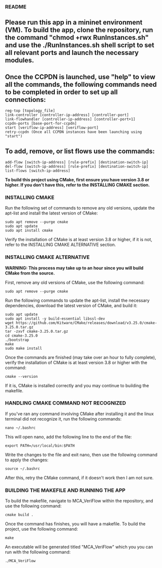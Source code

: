### README ###

## Please run this app in a mininet environment (VM). To build the app, clone the repository, run the command "chmod +rwx RunInstances.sh" and use the ./RunInstances.sh shell script to set all relevant ports and launch the necessary modules.

## Once the CCPDN is launched, use "help" to view all the commands, the following commands need to be completed in order to set up all connections:
```
reg-top [topology_file]
link-controller [controller-ip-address] [controller-port]
link-flowhandler [controller-ip-address] [controller-port+1]
ccpdn-ports [base-port-for-ccpdn]
start [veriflow-ip-address] [veriflow-port]
retry-ccpdn (Once all CCPDN instances have been launching using "start")
```

## To add, remove, or list flows use the commands:
```
add-flow [switch-ip-address] [rule-prefix] [destination-switch-ip]
del-flow [switch-ip-address] [rule-prefix] [destination-switch-ip]
list-flows [switch-ip-address]
```

**To build this project using CMake, first ensure you have version 3.8 or higher. If you don't have this, refer to the INSTALLING CMAKE section.**

### INSTALLING CMAKE ###
Run the following set of commands to remove any old versions, update the apt-list and install the latest version of CMake:

```
sudo apt remove --purge cmake
sudo apt update
sudo apt install cmake
```

Verify the installation of CMake is at least version 3.8 or higher, if it is not, refer to the INSTALLING CMAKE ALTERNATIVE section.

### INSTALLING CMAKE ALTERNATIVE ###
**WARNING: This process may take up to an hour since you will build CMake from the source.**

First, remove any old versions of CMake, use the following command:

`sudo apt remove --purge cmake`

Run the following commands to update the apt-list, install the necessary dependencies, download the latest version of CMake, and build it:

```
sudo apt update
sudo apt install -y build-essential libssl-dev
wget https://github.com/Kitware/CMake/releases/download/v3.25.0/cmake-3.25.0.tar.gz
tar -zxvf cmake-3.25.0.tar.gz
cd cmake-3.25.0
./bootstrap
make
sudo make install
```

Once the commands are finished (may take over an hour to fully complete), verify the installation of CMake is at least version 3.8 or higher with the command:

`cmake --version`

If it is, CMake is installed correctly and you may continue to building the makefile.

### HANDLING CMAKE COMMAND NOT RECOGNIZED ###
If you've ran any command involving CMake after installing it and the linux terminal did not recognize it, run the following commands:

`nano ~/.bashrc`

This will open nano, add the following line to the end of the file:

`export PATH=/usr/local/bin:$PATH`

Write the changes to the file and exit nano, then use the following command to apply the changes:

`source ~/.bashrc`

After this, retry the CMake command, if it doesn't work then I am not sure.

### BUILDING THE MAKEFILE AND RUNNING THE APP ###
To build the makefile, navigate to MCA_VeriFlow within the repository, and use the following command:

`cmake build .`

Once the command has finishes, you will have a makefile. To build the project, use the following command:

`make`

An executable will be generated titled "MCA_VeriFlow" which you you can run with the following command:

`./MCA_VeriFlow`
